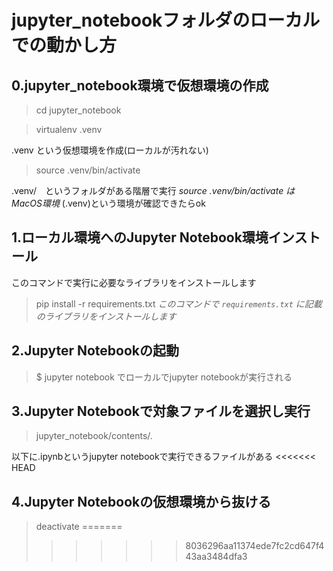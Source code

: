 #  jupyter_notebookフォルダのローカルでの動かし方

## 0.jupyter_notebook環境で仮想環境の作成
> cd jupyter_notebook

> virtualenv .venv

.venv という仮想環境を作成(ローカルが汚れない)

> source .venv/bin/activate

.venv/　というフォルダがある階層で実行
*source .venv/bin/activate は MacOS環境*
(.venv)という環境が確認できたらok

## 1.ローカル環境へのJupyter Notebook環境インストール
このコマンドで実行に必要なライブラリをインストールします
> pip install -r requirements.txt
*このコマンドで `requirements.txt` に記載のライブラリをインストールします*

## 2.Jupyter Notebookの起動
> $ jupyter notebook
でローカルでjupyter notebookが実行される

## 3.Jupyter Notebookで対象ファイルを選択し実行

> jupyter_notebook/contents/.

以下に.ipynbというjupyter notebookで実行できるファイルがある
<<<<<<< HEAD
 
## 4.Jupyter Notebookの仮想環境から抜ける

> deactivate
=======
>>>>>>> 8036296aa11374ede7fc2cd647f443aa3484dfa3
